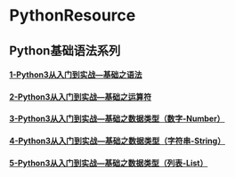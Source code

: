 # PythonResource

## Python基础语法系列
#### [1-Python3从入门到实战—基础之语法](https://github.com/SiberiaDante/PythonResource/blob/master/StudyNotes/1-Python3%E4%BB%8E%E5%85%A5%E9%97%A8%E5%88%B0%E5%AE%9E%E6%88%98%E2%80%94%E5%9F%BA%E7%A1%80%E4%B9%8B%E8%AF%AD%E6%B3%95.md)
#### [2-Python3从入门到实战—基础之运算符](https://github.com/SiberiaDante/PythonResource/blob/master/StudyNotes/2-Python3%E4%BB%8E%E5%85%A5%E9%97%A8%E5%88%B0%E5%AE%9E%E6%88%98%E2%80%94%E5%9F%BA%E7%A1%80%E4%B9%8B%E8%BF%90%E7%AE%97%E7%AC%A6.md)
#### [3-Python3从入门到实战—基础之数据类型（数字-Number）](https://github.com/SiberiaDante/PythonResource/blob/master/StudyNotes/3-Python3%E4%BB%8E%E5%85%A5%E9%97%A8%E5%88%B0%E5%AE%9E%E6%88%98%E2%80%94%E5%9F%BA%E7%A1%80%E4%B9%8B%E6%95%B0%E6%8D%AE%E7%B1%BB%E5%9E%8B%EF%BC%88%E6%95%B0%E5%AD%97-Number%EF%BC%89.md)
#### [4-Python3从入门到实战—基础之数据类型（字符串-String）](https://github.com/SiberiaDante/PythonResource/blob/master/StudyNotes/4-Python3%E4%BB%8E%E5%85%A5%E9%97%A8%E5%88%B0%E5%AE%9E%E6%88%98%E2%80%94%E5%9F%BA%E7%A1%80%E4%B9%8B%E6%95%B0%E6%8D%AE%E7%B1%BB%E5%9E%8B%EF%BC%88%E5%AD%97%E7%AC%A6%E4%B8%B2-String%EF%BC%89.md)
#### [5-Python3从入门到实战—基础之数据类型（列表-List）](https://github.com/SiberiaDante/PythonResource/blob/master/StudyNotes/5-Python3%E4%BB%8E%E5%85%A5%E9%97%A8%E5%88%B0%E5%AE%9E%E6%88%98%E2%80%94%E5%9F%BA%E7%A1%80%E4%B9%8B%E6%95%B0%E6%8D%AE%E7%B1%BB%E5%9E%8B%EF%BC%88%E5%88%97%E8%A1%A8-List%EF%BC%89.md)
#### []()